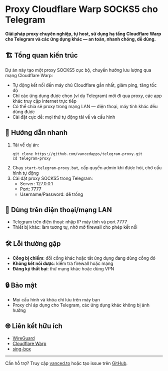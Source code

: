 # Proxy Cloudflare Warp SOCKS5 cho Telegram

**Giải pháp proxy chuyên nghiệp, tự host, sử dụng hạ tầng Cloudflare Warp cho Telegram và các ứng dụng khác — an toàn, nhanh chóng, dễ dùng.**

## 🏗️ Tổng quan kiến trúc

Dự án này tạo một proxy SOCKS5 cục bộ, chuyển hướng lưu lượng qua mạng Cloudflare Warp:

- Tự động kết nối đến máy chủ Cloudflare gần nhất, giảm ping, tăng tốc độ
- Chỉ các ứng dụng được chọn (ví dụ Telegram) mới đi qua proxy, các app khác truy cập internet trực tiếp
- Có thể chia sẻ proxy trong mạng LAN — điện thoại, máy tính khác đều dùng được
- Cài đặt cực dễ: mọi thứ tự động tải về và cấu hình

## 🚀 Hướng dẫn nhanh

1. Tải về dự án:
   ```
   git clone https://github.com/vancedapps/telegram-proxy.git
   cd telegram-proxy
   ```
2. Chạy `start-telegram-proxy.bat`, cấp quyền admin khi được hỏi, chờ cấu hình tự động
3. Cài đặt proxy SOCKS5 trong Telegram:
   - Server: 127.0.0.1
   - Port: 7777
   - Username/Password: để trống

## 📱 Dùng trên điện thoại/mạng LAN

- Telegram trên điện thoại: nhập IP máy tính và port 7777
- Thiết bị khác: làm tương tự, nhớ mở firewall cho phép kết nối

## 🛠️ Lỗi thường gặp

- **Cổng bị chiếm**: đổi cổng khác hoặc tắt ứng dụng đang dùng cổng đó
- **Không kết nối được**: kiểm tra firewall hoặc mạng
- **Đăng ký thất bại**: thử mạng khác hoặc dùng VPN

## 🔒 Bảo mật

- Mọi cấu hình và khóa chỉ lưu trên máy bạn
- Proxy chỉ áp dụng cho Telegram, các ứng dụng khác không bị ảnh hưởng

## 🌐 Liên kết hữu ích

- [WireGuard](https://www.wireguard.com/)
- [Cloudflare Warp](https://developers.cloudflare.com/warp-client/)
- [sing-box](https://sing-box.sagernet.org/)

---

Cần hỗ trợ? Truy cập [vanced.to](https://vanced.to) hoặc tạo issue trên [GitHub](https://github.com/vancedapps/telegram-proxy). 